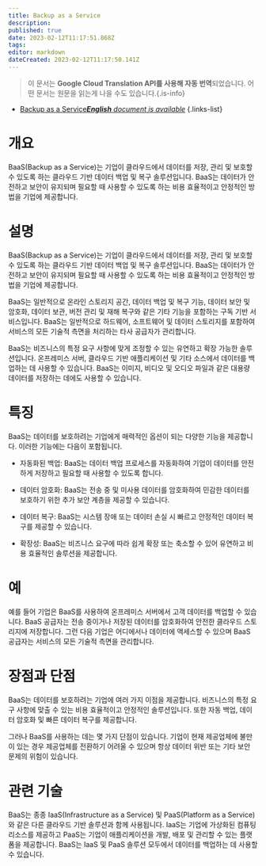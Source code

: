 ```yaml
---
title: Backup as a Service
description: 
published: true
date: 2023-02-12T11:17:51.868Z
tags: 
editor: markdown
dateCreated: 2023-02-12T11:17:50.141Z
---
```


> 이 문서는 **Google Cloud Translation API를 사용해 자동 번역**되었습니다.
어떤 문서는 원문을 읽는게 나을 수도 있습니다.{.is-info}



- [Backup as a Service***English** document is available*](/en/Knowledge-base/Dictionary/backup-as-a-service)
{.links-list}


# 개요
BaaS(Backup as a Service)는 기업이 클라우드에서 데이터를 저장, 관리 및 보호할 수 있도록 하는 클라우드 기반 데이터 백업 및 복구 솔루션입니다. BaaS는 데이터가 안전하고 보안이 유지되며 필요할 때 사용할 수 있도록 하는 비용 효율적이고 안정적인 방법을 기업에 제공합니다.

# 설명
BaaS(Backup as a Service)는 기업이 클라우드에서 데이터를 저장, 관리 및 보호할 수 있도록 하는 클라우드 기반 데이터 백업 및 복구 솔루션입니다. BaaS는 데이터가 안전하고 보안이 유지되며 필요할 때 사용할 수 있도록 하는 비용 효율적이고 안정적인 방법을 기업에 제공합니다.

BaaS는 일반적으로 온라인 스토리지 공간, 데이터 백업 및 복구 기능, 데이터 보안 및 암호화, 데이터 보관, 버전 관리 및 재해 복구와 같은 기타 기능을 포함하는 구독 기반 서비스입니다. BaaS는 일반적으로 하드웨어, 소프트웨어 및 데이터 스토리지를 포함하여 서비스의 모든 기술적 측면을 처리하는 타사 공급자가 관리합니다.

BaaS는 비즈니스의 특정 요구 사항에 맞게 조정할 수 있는 유연하고 확장 가능한 솔루션입니다. 온프레미스 서버, 클라우드 기반 애플리케이션 및 기타 소스에서 데이터를 백업하는 데 사용할 수 있습니다. BaaS는 이미지, 비디오 및 오디오 파일과 같은 대용량 데이터를 저장하는 데에도 사용할 수 있습니다.

# 특징
BaaS는 데이터를 보호하려는 기업에게 매력적인 옵션이 되는 다양한 기능을 제공합니다. 이러한 기능에는 다음이 포함됩니다.

- 자동화된 백업: BaaS는 데이터 백업 프로세스를 자동화하여 기업이 데이터를 안전하게 저장하고 필요할 때 사용할 수 있도록 합니다.

- 데이터 암호화: BaaS는 전송 중 및 미사용 데이터를 암호화하여 민감한 데이터를 보호하기 위한 추가 보안 계층을 제공할 수 있습니다.

- 데이터 복구: BaaS는 시스템 장애 또는 데이터 손실 시 빠르고 안정적인 데이터 복구를 제공할 수 있습니다.

- 확장성: BaaS는 비즈니스 요구에 따라 쉽게 확장 또는 축소할 수 있어 유연하고 비용 효율적인 솔루션을 제공합니다.

# 예
예를 들어 기업은 BaaS를 사용하여 온프레미스 서버에서 고객 데이터를 백업할 수 있습니다. BaaS 공급자는 전송 중이거나 저장된 데이터를 암호화하여 안전한 클라우드 스토리지에 저장합니다. 그런 다음 기업은 어디에서나 데이터에 액세스할 수 있으며 BaaS 공급자는 서비스의 모든 기술적 측면을 관리합니다.

# 장점과 단점
BaaS는 데이터를 보호하려는 기업에 여러 가지 이점을 제공합니다. 비즈니스의 특정 요구 사항에 맞출 수 있는 비용 효율적이고 안정적인 솔루션입니다. 또한 자동 백업, 데이터 암호화 및 빠른 데이터 복구를 제공합니다.

그러나 BaaS를 사용하는 데는 몇 가지 단점이 있습니다. 기업이 현재 제공업체에 불만이 있는 경우 제공업체를 전환하기 어려울 수 있으며 항상 데이터 위반 또는 기타 보안 문제의 위험이 있습니다.

# 관련 기술
BaaS는 종종 IaaS(Infrastructure as a Service) 및 PaaS(Platform as a Service)와 같은 다른 클라우드 기반 솔루션과 함께 사용됩니다. IaaS는 기업에 가상화된 컴퓨팅 리소스를 제공하고 PaaS는 기업이 애플리케이션을 개발, 배포 및 관리할 수 있는 플랫폼을 제공합니다. BaaS는 IaaS 및 PaaS 솔루션 모두에서 데이터를 백업하는 데 사용할 수 있습니다.